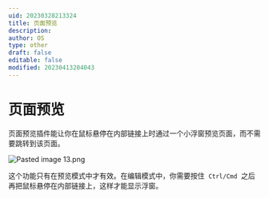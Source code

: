 ```yaml
---
uid: 20230328213324
title: 页面预览
description: 
author: OS
type: other
draft: false
editable: false
modified: 20230413204043
---
```


# 页面预览

页面预览插件能让你在鼠标悬停在内部链接上时通过一个小浮窗预览页面，而不需要跳转到该页面。

![Pasted image 13.png](https://s1.vika.cn/space/2023/03/15/cac8b52c103844eeac8bac76ed1c38f7)

这个功能只有在预览模式中才有效。在编辑模式中，你需要按住  `Ctrl/Cmd`  之后再把鼠标悬停在内部链接上，这样才能显示浮窗。
